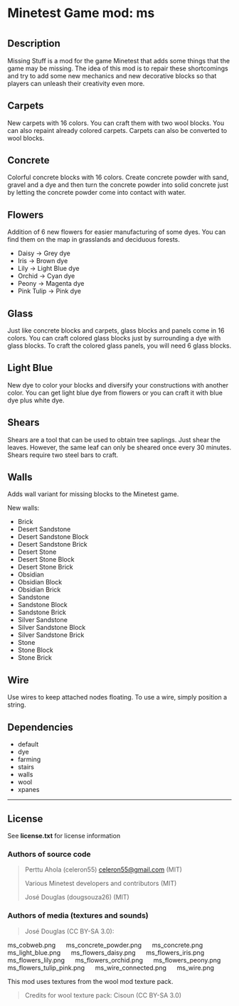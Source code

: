 # Minetest Game mod: ms <h1>

## Description
Missing Stuff is a mod for the game Minetest that adds some things that the game may be missing. The idea of this mod is to repair these shortcomings and try to add some new mechanics and new decorative blocks so that players can unleash their creativity even more.

## Carpets
New carpets with 16 colors. You can craft them with two wool blocks. You can also repaint already colored carpets. Carpets can also be converted to wool blocks.

## Concrete
Colorful concrete blocks with 16 colors. Create concrete powder with sand, gravel and a dye and then turn the concrete powder into solid concrete just by letting the concrete powder come into contact with water.

## Flowers
Addition of 6 new flowers for easier manufacturing of some dyes. You can find them on the map in grasslands and deciduous forests.

* Daisy &rarr; Grey dye
* Iris &rarr; Brown dye
* Lily &rarr; Light Blue dye
* Orchid &rarr; Cyan dye
* Peony &rarr; Magenta dye
* Pink Tulip &rarr; Pink dye

## Glass
Just like concrete blocks and carpets, glass blocks and panels come in 16 colors. You can craft colored glass blocks just by surrounding a dye with glass blocks. To craft the colored glass panels, you will need 6 glass blocks.

## Light Blue
New dye to color your blocks and diversify your constructions with another color. You can get light blue dye from flowers or you can craft it with blue dye plus white dye.

## Shears
Shears are a tool that can be used to obtain tree saplings. Just shear the leaves. However, the same leaf can only be sheared once every 30 minutes. Shears require two steel bars to craft.

## Walls
Adds wall variant for missing blocks to the Minetest game.

New walls:
* Brick
* Desert Sandstone
* Desert Sandstone Block
* Desert Sandstone Brick
* Desert Stone
* Desert Stone Block
* Desert Stone Brick
* Obsidian
* Obsidian Block
* Obsidian Brick
* Sandstone
* Sandstone Block
* Sandstone Brick
* Silver Sandstone
* Silver Sandstone Block
* Silver Sandstone Brick
* Stone
* Stone Block
* Stone Brick

## Wire
Use wires to keep attached nodes floating. To use a wire, simply position a string.

## Dependencies
* default
* dye
* farming
* stairs
* walls
* wool
* xpanes
-------------------------------------------------------------------------------
## License
See **license.txt** for license information

### Authors of source code
>Perttu Ahola (celeron55) <celeron55@gmail.com> (MIT)
>
>Various Minetest developers and contributors (MIT)
>
>José Douglas (dougsouza26) (MIT)

### Authors of media (textures and sounds)
>José Douglas (CC BY-SA 3.0):

ms_cobweb.png &nbsp;&nbsp;&nbsp;&nbsp;
ms_concrete_powder.png &nbsp;&nbsp;&nbsp;&nbsp;
ms_concrete.png &nbsp;&nbsp;&nbsp;&nbsp;
ms_light_blue.png &nbsp;&nbsp;&nbsp;&nbsp;
ms_flowers_daisy.png &nbsp;&nbsp;&nbsp;&nbsp;
ms_flowers_iris.png &nbsp;&nbsp;&nbsp;&nbsp;
ms_flowers_lily.png &nbsp;&nbsp;&nbsp;&nbsp;
ms_flowers_orchid.png &nbsp;&nbsp;&nbsp;&nbsp;
ms_flowers_peony.png &nbsp;&nbsp;&nbsp;&nbsp;
ms_flowers_tulip_pink.png &nbsp;&nbsp;&nbsp;&nbsp;
ms_wire_connected.png &nbsp;&nbsp;&nbsp;&nbsp;
ms_wire.png &nbsp;&nbsp;&nbsp;&nbsp;

This mod uses textures from the wool mod texture pack.
>Credits for wool texture pack: Cisoun  (CC BY-SA 3.0)
